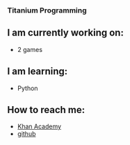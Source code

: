 ### Titanium Programming

<!--
**Titanium-Programming/Titanium-Programming** is a ✨ _special_ ✨ repository because its `README.md` (this file) appears on your GitHub profile.

Here are some ideas to get you started:

- 🔭 I’m currently working on ...
- 🌱 I’m currently learning ...
- 👯 I’m looking to collaborate on ...
- 🤔 I’m looking for help with ...
- 💬 Ask me about ...
- 📫 How to reach me: ...
- 😄 Pronouns: ...
- ⚡ Fun fact: ...
-->
## I am currently working on:
 - 2 games

## I am learning:
 - Python

## How to reach me:
 - [Khan Academy](https://www.khanacademy.org/profile/kaid_50708538864371849001721/)
 - [github](https://github.com/Titanium-Programming/)
